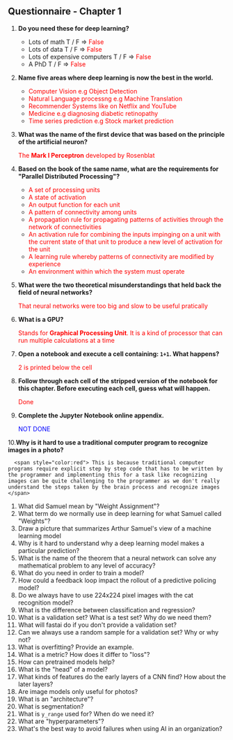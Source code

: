 ## Questionnaire - Chapter 1

1. **Do you need these for deep learning?**
   - Lots of math T / F  =>  <span style="color:red"> False </span>
   - Lots of data T / F  =>  <span style="color:red"> False </span>
   - Lots of expensive computers T / F  =>  <span style="color:red"> False </span>
   - A PhD T / F  =>  <span style="color:red"> False </span>

2. **Name five areas where deep learning is now the best in the world.**

    - <span style="color:red"> Computer Vision e.g Object Detection </span>
    - <span style="color:red"> Natural Language processng e.g Machine Translation </span>
    - <span style="color:red"> Recommender Systems like on Netflix and YouTube </span>
    - <span style="color:red"> Medicine e.g diagnosing diabetic retinopathy </span>
    - <span style="color:red"> Time series prediction e.g Stock market prediction </span>

3. **What was the name of the first device that was based on the principle of the artificial neuron?**

      <span style="color:red"> The **Mark I Perceptron** developed by Rosenblat </span>

4. **Based on the book of the same name, what are the requirements for "Parallel Distributed Processing"?**
    - <span style="color:red">A set of processing units  </span>
    - <span style="color:red"> A state of activation  </span>
    - <span style="color:red"> An output function for each unit  </span>
    - <span style="color:red"> A pattern of connectivity among units  </span>
    - <span style="color:red"> A propagation rule for propagating patterns of activities through the network of connectivities  </span>
    - <span style="color:red"> An activation rule for combining the inputs impinging on a unit with the current state of that unit to produce a new level of activation for the unit  </span>
    - <span style="color:red"> A learning rule whereby patterns of connectivity are modified by experience  </span>
    - <span style="color:red"> An environment within which the system must operate  </span>

5. **What were the two theoretical misunderstandings that held back the field of neural networks?**

      <span style="color:red"> That neural networks were too big and slow to be useful pratically  </span>

6. **What is a GPU?**

      <span style="color:red"> Stands for **Graphical Processing Unit**. It is a kind of processor that can run multiple calculations at a time </span>

7. **Open a notebook and execute a cell containing: `1+1`. What happens?**

      <span style="color:red"> 2 is printed below the cell </span>

8. **Follow through each cell of the stripped version of the notebook for this chapter. Before executing each cell, guess what will happen.**

      <span style="color:red"> Done </span>

9. **Complete the Jupyter Notebook online appendix.**

      <span style="color:blue"> NOT DONE  </span>

10.**Why is it hard to use a traditional computer program to recognize images in a photo?**

      <span style="color:red"> This is because traditional computer programs require explicit step by step code that has to be written by the programmer and implementing this for a task like recognizing images can be quite challenging to the programmer as we don't really understand the steps taken by the brain process and recognize images  </span>


1. What did Samuel mean by "Weight Assignment"?
1. What term do we normally use in deep learning for what Samuel called "Weights"?
1. Draw a picture that summarizes Arthur Samuel's view of a machine learning model
1. Why is it hard to understand why a deep learning model makes a particular prediction?
1. What is the name of the theorem that a neural network can solve any mathematical problem to any level of accuracy?
1. What do you need in order to train a model?
1. How could a feedback loop impact the rollout of a predictive policing model?
1. Do we always have to use 224x224 pixel images with the cat recognition model?
1. What is the difference between classification and regression?
1. What is a validation set? What is a test set? Why do we need them?
1. What will fastai do if you don't provide a validation set?
1. Can we always use a random sample for a validation set? Why or why not?
1. What is overfitting? Provide an example.
1. What is a metric? How does it differ to "loss"?
1. How can pretrained models help?
1. What is the "head" of a model?
1. What kinds of features do the early layers of a CNN find? How about the later layers?
1. Are image models only useful for photos?
1. What is an "architecture"?
1. What is segmentation?
1. What is `y_range` used for? When do we need it?
1. What are "hyperparameters"?
1. What's the best way to avoid failures when using AI in an organization?
